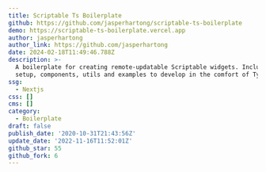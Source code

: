 ```yaml
---
title: Scriptable Ts Boilerplate
github: https://github.com/jasperhartong/scriptable-ts-boilerplate
demo: https://scriptable-ts-boilerplate.vercel.app
author: jasperhartong
author_link: https://github.com/jasperhartong
date: 2024-02-18T11:49:46.788Z
description: >-
  A boilerplate for creating remote-updatable Scriptable widgets. Includes
  setup, components, utils and examples to develop in the comfort of TypeScript.
ssg:
  - Nextjs
css: []
cms: []
category:
  - Boilerplate
draft: false
publish_date: '2020-10-31T21:43:56Z'
update_date: '2022-11-16T11:52:01Z'
github_star: 55
github_fork: 6
---
```

